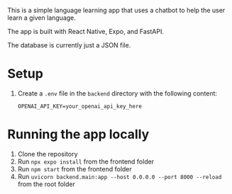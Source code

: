 This is a simple language learning app that uses a chatbot to help the user learn a given language.

The app is built with React Native, Expo, and FastAPI.

The database is currently just a JSON file.

# Setup

1. Create a `.env` file in the `backend` directory with the following content:
   ```
   OPENAI_API_KEY=your_openai_api_key_here
   ```


# Running the app locally

1. Clone the repository
2. Run `npx expo install` from the frontend folder
3. Run `npm start` from the frontend folder
4. Run `uvicorn backend.main:app --host 0.0.0.0 --port 8000 --reload` from the root folder
